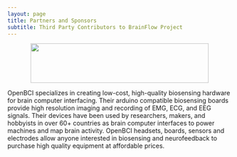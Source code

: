 ```yaml
---
layout: page
title: Partners and Sponsors
subtitle: Third Party Contributors to BrainFlow Project
---
```





<div style="text-align: center">
    <a href="https://openbci.com" title="OpenBCI" target="_blank" align="center">
        <img width="400" height="89" src="https://live.staticflickr.com/65535/49739828092_fa2f4d78c1_h.jpg">
    </a>
</div>

OpenBCI specializes in creating low-cost, high-quality biosensing hardware for brain computer interfacing. Their arduino compatible biosensing boards provide high resolution imaging and recording of EMG, ECG, and EEG signals. Their devices have been used by researchers, makers, and hobbyists in over 60+ countries as brain computer interfaces to power machines and map brain activity. OpenBCI headsets, boards, sensors and electrodes allow anyone interested in biosensing and neurofeedback to purchase high quality equipment at affordable prices.
